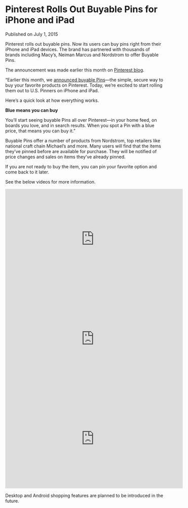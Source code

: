# Pinterest Rolls Out Buyable Pins for iPhone and iPad

Published on July 1, 2015

Pinterest rolls out buyable pins. Now its users can buy pins right from their iPhone and iPad devices. The brand has partnered with thousands of brands including Macy’s, Neiman Marcus and Nordstrom to offer Buyable Pins.

The announcement was made earlier this month on [Pinterest blog](https://blog.pinterest.com/en/buyable-pins-rolling-out-today).

“Earlier this month, we [announced buyable Pins](https://blog.pinterest.com/buyable-pins)—the simple, secure way to buy your favorite products on Pinterest. Today, we’re excited to start rolling them out to U.S. Pinners on iPhone and iPad.

Here’s a quick look at how everything works.

**Blue means you can buy**

You’ll start seeing buyable Pins all over Pinterest—in your home feed, on boards you love, and in search results. When you spot a Pin with a blue price, that means you can buy it.”

Buyable Pins offer a number of products from Nordstrom, top retailers like national craft chain Michael’s and more. Many users will find that the items they’ve pinned before are available for purchase. They will be notified of price changes and sales on items they’ve already pinned.

If you are not ready to buy the item, you can pin your favorite option and come back to it later.

See the below videos for more information.

<iframe allowfullscreen="allowfullscreen" frameborder="0" height="315" src="https://www.youtube.com/embed/ePBym2HybYA" width="560"></iframe>

<iframe allowfullscreen="allowfullscreen" frameborder="0" height="315" src="https://www.youtube.com/embed/K5YmndE7WFo" width="560"></iframe>

<iframe allowfullscreen="allowfullscreen" frameborder="0" height="315" src="https://www.youtube.com/embed/8c0CCAw6ruM" width="560"></iframe>

Desktop and Android shopping features are planned to be introduced in the future.
	
